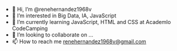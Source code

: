 - 👋 Hi, I’m @renehernandez1968v
- 👀 I’m interested in Big Data, IA, JavaScript
- 🌱 I’m currently learning JavaScript, HTML and CSS at Academlo CodeCamping
- 💞️ I’m looking to collaborate on ...
- 📫 How to reach me renehernandez1968v@gmail.com

<!---
renehernandez1968v/renehernandez1968v is a ✨ special ✨ repository because its `README.md` (this file) appears on your GitHub profile.
You can click the Preview link to take a look at your changes.
--->
